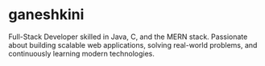 # ganeshkini
Full-Stack Developer skilled in Java, C, and the MERN stack. Passionate about building scalable web applications, solving real-world problems, and continuously learning modern technologies.
